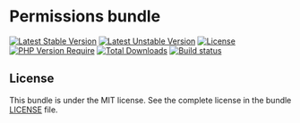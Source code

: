 # Permissions bundle

[![Latest Stable Version](https://poser.pugx.org/softspring/permissions-bundle/v/stable.svg)](https://packagist.org/packages/softspring/permissions-bundle)
[![Latest Unstable Version](https://poser.pugx.org/softspring/permissions-bundle/v/unstable.svg)](https://packagist.org/packages/softspring/permissions-bundle)
[![License](https://poser.pugx.org/softspring/permissions-bundle/license.svg)](https://packagist.org/packages/softspring/permissions-bundle)
[![PHP Version Require](http://poser.pugx.org/softspring/permissions-bundle/require/php)](https://packagist.org/packages/softspring/permissions-bundle)
[![Total Downloads](https://poser.pugx.org/softspring/permissions-bundle/downloads)](https://packagist.org/packages/softspring/permissions-bundle)
[![Build status](https://github.com/softspring/permissions-bundle/actions/workflows/php.yml/badge.svg?branch=5.1)](https://github.com/softspring/permissions-bundle/actions/workflows/php.yml)

## License

This bundle is under the MIT license. See the complete license in the bundle [LICENSE](LICENSE) file.
